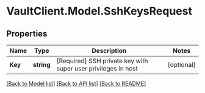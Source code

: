 # VaultClient.Model.SshKeysRequest

## Properties

Name | Type | Description | Notes
------------ | ------------- | ------------- | -------------
**Key** | **string** | [Required] SSH private key with super user privileges in host | [optional] 

[[Back to Model list]](../README.md#documentation-for-models) [[Back to API list]](../README.md#documentation-for-api-endpoints) [[Back to README]](../README.md)


